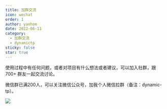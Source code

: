 ```yaml
---
title: 加群交流
icon: wechat
order: 1
author: yanhom
date: 2022-06-11
category:
  - 加群交流
  - dynamictp
sticky: false
star: true
---
```


使用过程中有任何问题，或者对项目有什么想法或者建议，可以加入社群，跟 700+ 群友一起交流讨论。

微信群已满200人，可以关注微信公众号，加我个人微信拉群（备注：dynamic-tp）。

![](https://p9-juejin.byteimg.com/tos-cn-i-k3u1fbpfcp/530709dc29604630b6d1537d7c160ea5~tplv-k3u1fbpfcp-watermark.image)

